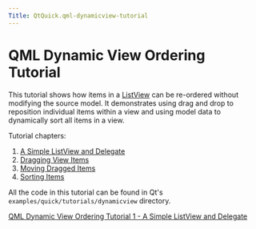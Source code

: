 ```yaml
---
Title: QtQuick.qml-dynamicview-tutorial
---
```

        
QML Dynamic View Ordering Tutorial
==================================

<span class="subtitle"></span>
<span id="details"></span>
This tutorial shows how items in a [ListView](../QtQuick.ListView.md) can be re-ordered without modifying the source model. It demonstrates using drag and drop to reposition individual items within a view and using model data to dynamically sort all items in a view.

Tutorial chapters:

1.  [A Simple ListView and Delegate](https://developer.ubuntu.comapps/qml/sdk-15.04.5/QtQuick.tutorials-dynamicview-dynamicview1/)
2.  [Dragging View Items](https://developer.ubuntu.comapps/qml/sdk-15.04.5/QtQuick.tutorials-dynamicview-dynamicview2/)
3.  [Moving Dragged Items](https://developer.ubuntu.comapps/qml/sdk-15.04.5/QtQuick.tutorials-dynamicview-dynamicview3/)
4.  [Sorting Items](https://developer.ubuntu.comapps/qml/sdk-15.04.5/QtQuick.tutorials-dynamicview-dynamicview4/)

All the code in this tutorial can be found in Qt's `examples/quick/tutorials/dynamicview` directory.

<a href="https://developer.ubuntu.comapps/qml/sdk-15.04.5/QtQuick.tutorials-dynamicview-dynamicview1/" class="nextPage">QML Dynamic View Ordering Tutorial 1 - A Simple ListView and Delegate</a>

